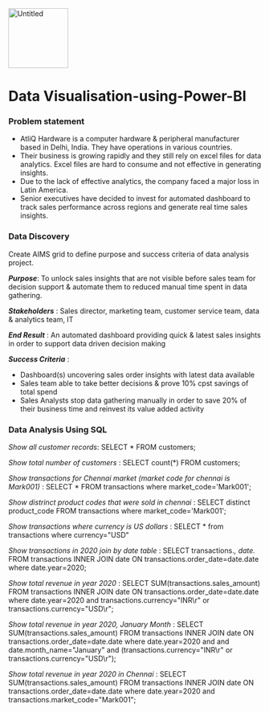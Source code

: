 <img width="119" alt="Untitled" src="https://user-images.githubusercontent.com/105427308/188606715-5a74c902-93d6-43bc-9e1e-8ca8ee6f079c.png">

# Data Visualisation-using-Power-BI


### Problem statement <br>
* AtliQ Hardware is a  computer hardware & peripheral manufacturer based in Delhi, India. They have operations in various countries. 
* Their business is growing rapidly and they still rely on excel files for data analytics. Excel files are hard to consume and not effective in generating insights. 
* Due to the lack of effective analytics, the company faced a major loss in Latin America.
* Senior executives have decided to invest for automated dashboard to track sales performance across regions and generate real time sales insights. 

### Data Discovery <br>
Create AIMS grid to define purpose and success criteria of data analysis project. 

***Purpose***: To unlock sales insights that are not visible before sales team for decision support & automate them to reduced manual time spent in data gathering. 

***Stakeholders*** : Sales director, marketing team, customer service team, data & analytics team, IT

***End Result*** : An automated dashboard providing quick & latest sales insights in order to support data driven decision making

***Success Criteria*** : 
* Dashboard(s) uncovering sales order insights with latest data available 
* Sales team able to take better decisions & prove 10% cpst savings of total spend
* Sales Analysts stop data gathering manually in order to save 20% of their business time and reinvest its value added activity 

### Data Analysis Using SQL
*Show all customer records*: SELECT * FROM customers;

*Show total number of customers* : SELECT count(*) FROM customers;

*Show transactions for Chennai market (market code for chennai is Mark001)* : SELECT * FROM transactions where market_code='Mark001';

*Show distrinct product codes that were sold in chennai* : SELECT distinct product_code FROM transactions where market_code='Mark001';

*Show transactions where currency is US dollars* : SELECT * from transactions where currency="USD"

*Show transactions in 2020 join by date table* : SELECT transactions.*, date.* FROM transactions INNER JOIN date ON transactions.order_date=date.date where date.year=2020;

*Show total revenue in year 2020* : SELECT SUM(transactions.sales_amount) FROM transactions INNER JOIN date ON transactions.order_date=date.date where date.year=2020 and transactions.currency="INR\r" or transactions.currency="USD\r";

*Show total revenue in year 2020, January Month* : SELECT SUM(transactions.sales_amount) FROM transactions INNER JOIN date ON transactions.order_date=date.date where date.year=2020 and and date.month_name="January" and (transactions.currency="INR\r" or transactions.currency="USD\r");

*Show total revenue in year 2020 in Chennai* : SELECT SUM(transactions.sales_amount) FROM transactions INNER JOIN date ON transactions.order_date=date.date where date.year=2020 and transactions.market_code="Mark001";

